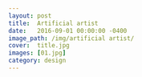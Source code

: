 ```yaml
---
layout: post
title:  Artificial artist
date:   2016-09-01 00:00:00 -0400
image_path:	/img/artificial artist/
cover:  title.jpg
images: [01.jpg]
category: design
---
```


